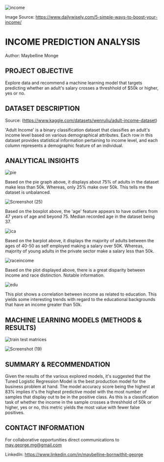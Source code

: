 
![income](https://github.com/MayBornWitIt/Machine_Learning/assets/126980733/cc0ad3ba-6412-4480-bcaf-1127c6c7bcf9)

Image Source: https://www.dailywisely.com/5-simple-ways-to-boost-your-income/


# INCOME PREDICTION ANALYSIS
Author: Maybelline Monge


## PROJECT OBJECTIVE
Explore data and recommend a machine learning model that targets predicting whether an adult's salary crosses a threshhold of $50k or higher, yes or no.

## DATASET DESCRIPTION
Source: (https://www.kaggle.com/datasets/wenruliu/adult-income-dataset)

'Adult Income' is a binary classification dataset that classifies an adult's income level based on various demographical attributes. Each row in this dataset provides statistical information pertaining to income level, and each column represents a demographic feature of an individual.


## ANALYTICAL INSIGHTS

![pie](https://github.com/MayBornWitIt/Income_-Prediction_Analysis/assets/126980733/72e2ceb4-4f30-41ce-a619-03363093077e)

Based on the pie graph above, it displays about 75% of adults in the dataset make less than 50k. Whereas, only 25% make over 50k. This tells me the dataset is unbalanced.


![Screenshot (25)](https://github.com/MayBornWitIt/Income_-Prediction_Analysis/assets/126980733/aeeff507-f645-4d16-b273-8e705663e171)

Based on the boxplot above, the 'age' feature appears to have outliers from 47 years of age and beyond 75. Median recorded age in the dataset being 37.


![ica](https://github.com/MayBornWitIt/Income_-Prediction_Analysis/assets/126980733/6b341ae6-da16-4599-b7cc-2b5db56b938b)

Based on the barplot above, it displays the majority of adults between the ages of 40-50 as self employed making a salary over 50K.
Whereas, majority of young adults in the private sector make a salary less than 50k.


![raceincome](https://github.com/MayBornWitIt/Income_-Prediction_Analysis/assets/126980733/8e168047-dde4-4976-9f87-9e17638e3dde)

Based on the plot displayed above, there is a great disparity between income and race distinction. Notable information.


![edu](https://github.com/MayBornWitIt/Income_-Prediction_Analysis/assets/126980733/ba833daf-beb5-4dc9-b230-9dc7e048eaef)

This plot shows a correlation between income as related to education. This yields some interesting trends with regard to the educational backgrounds that have an income greater than 50k.


## MACHINE LEARNING MODELS (METHODS & RESULTS)

![train test matrices](https://github.com/MayBornWitIt/Income_-Prediction_Analysis/assets/126980733/4144fac0-6c7f-4b94-ab31-a93ec1e5a9f2)


![Screenshot (19)](https://github.com/MayBornWitIt/Income_-Prediction_Analysis/assets/126980733/4b71f9a6-16c0-44c6-82fe-050401b6d2c0)


## SUMMARY & RECOMMENDATION
Given the results of the various explored models, it's suggested that the Tuned Logistic Regression Model is the best production model for the business problem at hand. The model accuracy score being the highest at 83% implies it's the highest predictive model with the most number of samples that display out to be in the positive class. As this is a classification task of whether the income in the sample crosses a threshhold of 50k or higher, yes or no, this metric yields the most value with fewer false positives.

## CONTACT INFORMATION
For collaborative opportunities direct communications to may.george.mg@gmail.com

LinkedIn: https://www.linkedin.com/in/maybelline-bornwithit-george
